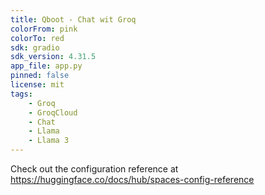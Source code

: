 ```yaml
---
title: Qboot - Chat wit Groq
colorFrom: pink
colorTo: red
sdk: gradio
sdk_version: 4.31.5
app_file: app.py
pinned: false
license: mit
tags:
    - Groq
    - GroqCloud
    - Chat
    - Llama
    - Llama 3
---
```


Check out the configuration reference at https://huggingface.co/docs/hub/spaces-config-reference
